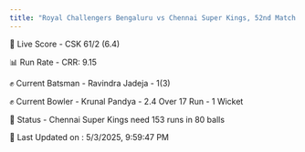 ```yaml
---
title: "Royal Challengers Bengaluru vs Chennai Super Kings, 52nd Match - Live Cricket Score"
---
```


🔴 Live Score - CSK 61/2 (6.4)  

📊 Run Rate - CRR: 9.15  

✊ Current Batsman - Ravindra Jadeja - 1(3)  

✊ Current Bowler - Krunal Pandya - 2.4 Over 17 Run - 1 Wicket  

📑 Status - Chennai Super Kings need 153 runs in 80 balls

📝 Last Updated on : 5/3/2025, 9:59:47 PM  

